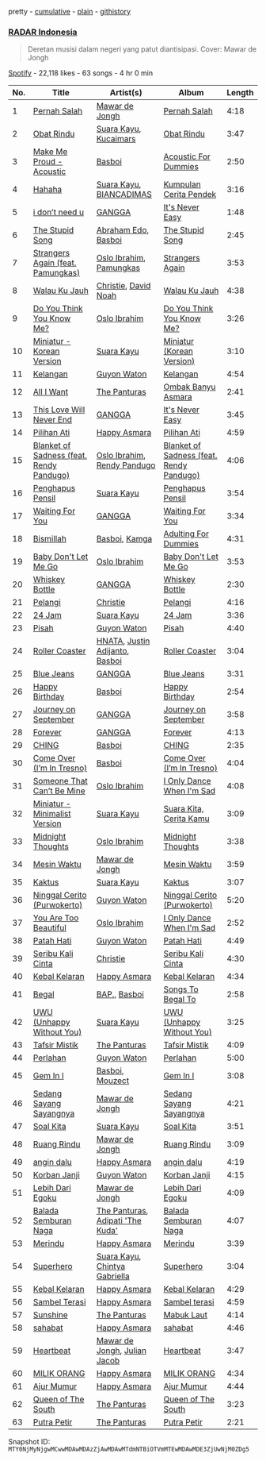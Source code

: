 pretty - [cumulative](/playlists/cumulative/37i9dQZF1DWYxUz0Ouugmb.md) - [plain](/playlists/plain/37i9dQZF1DWYxUz0Ouugmb) - [githistory](https://github.githistory.xyz/mackorone/spotify-playlist-archive/blob/main/playlists/plain/37i9dQZF1DWYxUz0Ouugmb)

### [RADAR Indonesia](https://open.spotify.com/playlist/37i9dQZF1DWYxUz0Ouugmb)

> Deretan musisi dalam negeri yang patut diantisipasi\. Cover: Mawar de Jongh

[Spotify](https://open.spotify.com/user/spotify) - 22,118 likes - 63 songs - 4 hr 0 min

| No. | Title | Artist(s) | Album | Length |
|---|---|---|---|---|
| 1 | [Pernah Salah](https://open.spotify.com/track/1DLIKbsOcsNAoRLlGq6nJM) | [Mawar de Jongh](https://open.spotify.com/artist/6RoZip1Hn7ahR6MjzBKKLK) | [Pernah Salah](https://open.spotify.com/album/3I2QEgfVkBOKLLJAqaegoB) | 4:18 |
| 2 | [Obat Rindu](https://open.spotify.com/track/688SOzohXB8IEWPLlMoHsR) | [Suara Kayu](https://open.spotify.com/artist/327ipGIr9bD3MkLb2eucqC), [Kucaimars](https://open.spotify.com/artist/2qf0FNIDmfNQ3bTi9Gyj90) | [Obat Rindu](https://open.spotify.com/album/61QED0aYIkhiHdt0GC7GK4) | 3:47 |
| 3 | [Make Me Proud \- Acoustic](https://open.spotify.com/track/6Hf6eneXT5MOXoH8zAuZWy) | [Basboi](https://open.spotify.com/artist/0mmlthXmJKSeIhvmXso3z9) | [Acoustic For Dummies](https://open.spotify.com/album/1NUGRzeyEWKvw08uYjdp3q) | 2:50 |
| 4 | [Hahaha](https://open.spotify.com/track/6TeXaBY0c9lIG5x9Qs2s3H) | [Suara Kayu](https://open.spotify.com/artist/327ipGIr9bD3MkLb2eucqC), [BIANCADIMAS](https://open.spotify.com/artist/2p3vbgeu0Y7v7EVJ41Hu9M) | [Kumpulan Cerita Pendek](https://open.spotify.com/album/1YtbLVcymkCfIM5BzocDge) | 3:16 |
| 5 | [i don’t need u](https://open.spotify.com/track/3nrNlNub0uPSexmYXrbhHh) | [GANGGA](https://open.spotify.com/artist/4nd1IvFkUoQinjvYdUmOBI) | [It's Never Easy](https://open.spotify.com/album/6GC6ht6osWTttTsnFXNc8L) | 1:48 |
| 6 | [The Stupid Song](https://open.spotify.com/track/4lfLg684A5uRL9gfNxQ1xx) | [Abraham Edo](https://open.spotify.com/artist/62iByAWLMcsNrR9aGr9gwB), [Basboi](https://open.spotify.com/artist/0mmlthXmJKSeIhvmXso3z9) | [The Stupid Song](https://open.spotify.com/album/5vqqd9xADRv7Sq5ewjv5nx) | 2:45 |
| 7 | [Strangers Again \(feat\. Pamungkas\)](https://open.spotify.com/track/1QYff3eiMnTtCyCmLIUrmp) | [Oslo Ibrahim](https://open.spotify.com/artist/58tCW7poCEjQCqJTaeVsSF), [Pamungkas](https://open.spotify.com/artist/7d86ERlvO5UG44j7Va0Y0C) | [Strangers Again](https://open.spotify.com/album/3q6c8XzlrtbsE3FFdatQtO) | 3:53 |
| 8 | [Walau Ku Jauh](https://open.spotify.com/track/3ornTHHn1dhIymFRJaG7fE) | [Christie](https://open.spotify.com/artist/0ua3HlZNc0psrEhsqAynnr), [David Noah](https://open.spotify.com/artist/4b8KHsSpH8aBRYyi5SPSNJ) | [Walau Ku Jauh](https://open.spotify.com/album/5hpBhQAXmCiv7MPFlOhaqG) | 4:38 |
| 9 | [Do You Think You Know Me?](https://open.spotify.com/track/2PPpy5E9AlP8x2YSso07hx) | [Oslo Ibrahim](https://open.spotify.com/artist/58tCW7poCEjQCqJTaeVsSF) | [Do You Think You Know Me?](https://open.spotify.com/album/2pZYi5d7n0Ns1dBVFodbf3) | 3:26 |
| 10 | [Miniatur \- Korean Version](https://open.spotify.com/track/467o1Qh9ND8VeORTC0gNwW) | [Suara Kayu](https://open.spotify.com/artist/327ipGIr9bD3MkLb2eucqC) | [Miniatur \(Korean Version\)](https://open.spotify.com/album/4MJ0pbU4bbUkdBpN5D9zO0) | 3:10 |
| 11 | [Kelangan](https://open.spotify.com/track/30B1PUSsLPT9hQrNnAPh3C) | [Guyon Waton](https://open.spotify.com/artist/5CROBjCskHMjRlerJor7Gx) | [Kelangan](https://open.spotify.com/album/7fGMY8J1COdJaOjfiJi3oO) | 4:54 |
| 12 | [All I Want](https://open.spotify.com/track/55RcUZy6dOwmuuc58X8iUQ) | [The Panturas](https://open.spotify.com/artist/1eblwVFP5H4whVZrYmXQLl) | [Ombak Banyu Asmara](https://open.spotify.com/album/5sETnYAu5J0G3dMIfGRGBW) | 2:41 |
| 13 | [This Love Will Never End](https://open.spotify.com/track/2TqXDSUrc8zgMMI8KOHjCK) | [GANGGA](https://open.spotify.com/artist/4nd1IvFkUoQinjvYdUmOBI) | [It's Never Easy](https://open.spotify.com/album/6GC6ht6osWTttTsnFXNc8L) | 3:45 |
| 14 | [Pilihan Ati](https://open.spotify.com/track/3ODS3N2Pdtacr7Jxllky2c) | [Happy Asmara](https://open.spotify.com/artist/5423rMdVbchY2cgu0GgH5X) | [Pilihan Ati](https://open.spotify.com/album/5GWUfo0ZgDB2Gt0n4CTjUZ) | 4:59 |
| 15 | [Blanket of Sadness \(feat\. Rendy Pandugo\)](https://open.spotify.com/track/35aPun5RCCmKOWe1a6t8b9) | [Oslo Ibrahim](https://open.spotify.com/artist/58tCW7poCEjQCqJTaeVsSF), [Rendy Pandugo](https://open.spotify.com/artist/04u3fc37nHFKN7GJTSIwI8) | [Blanket of Sadness \(feat\. Rendy Pandugo\)](https://open.spotify.com/album/6l9qAa1aXXW47F9fvaKFuq) | 4:06 |
| 16 | [Penghapus Pensil](https://open.spotify.com/track/018kPIAzYiX8rZefBIyHdI) | [Suara Kayu](https://open.spotify.com/artist/327ipGIr9bD3MkLb2eucqC) | [Penghapus Pensil](https://open.spotify.com/album/4ZIA1vi2rfeVt80IGbh2fK) | 3:54 |
| 17 | [Waiting For You](https://open.spotify.com/track/3tcyNOKOBzLWr45Sg5gi8R) | [GANGGA](https://open.spotify.com/artist/4nd1IvFkUoQinjvYdUmOBI) | [Waiting For You](https://open.spotify.com/album/0dCKftLBkpep9tF6v91uUD) | 3:34 |
| 18 | [Bismillah](https://open.spotify.com/track/5jSsYb2otlowbQELi1HHmc) | [Basboi](https://open.spotify.com/artist/0mmlthXmJKSeIhvmXso3z9), [Kamga](https://open.spotify.com/artist/2dMAOuIpuE5eb55qzpKC9O) | [Adulting For Dummies](https://open.spotify.com/album/1DbVqDub31P40C9YNCcNVG) | 4:31 |
| 19 | [Baby Don't Let Me Go](https://open.spotify.com/track/1NKjWIAEYAjNlzk8qePK8F) | [Oslo Ibrahim](https://open.spotify.com/artist/58tCW7poCEjQCqJTaeVsSF) | [Baby Don't Let Me Go](https://open.spotify.com/album/74FMJYc6vXTplYWmS7hxMY) | 3:53 |
| 20 | [Whiskey Bottle](https://open.spotify.com/track/6FPC5aJiqfqccXxlJoUmwv) | [GANGGA](https://open.spotify.com/artist/4nd1IvFkUoQinjvYdUmOBI) | [Whiskey Bottle](https://open.spotify.com/album/0uoybUEml6qw7kVXXFkBl8) | 2:30 |
| 21 | [Pelangi](https://open.spotify.com/track/0ChdsMA1hWkE2I8pd3cpmd) | [Christie](https://open.spotify.com/artist/0ua3HlZNc0psrEhsqAynnr) | [Pelangi](https://open.spotify.com/album/586n7LNVNnZlcBQjZrdOwN) | 4:16 |
| 22 | [24 Jam](https://open.spotify.com/track/0TQbvVM5D5wAgbF3uhXEsQ) | [Suara Kayu](https://open.spotify.com/artist/327ipGIr9bD3MkLb2eucqC) | [24 Jam](https://open.spotify.com/album/2uK6XYBT5Gsj5ej97qMWzr) | 3:36 |
| 23 | [Pisah](https://open.spotify.com/track/0moK39JPJTSbypvshvH4NH) | [Guyon Waton](https://open.spotify.com/artist/5CROBjCskHMjRlerJor7Gx) | [Pisah](https://open.spotify.com/album/1OK2oRKzT6csqvA0fMCDi1) | 4:40 |
| 24 | [Roller Coaster](https://open.spotify.com/track/3zdLMiip3PdPfGSE10Q9di) | [HNATA](https://open.spotify.com/artist/2SeuwGHnHYfUmvUOMzc23O), [Justin Adijanto](https://open.spotify.com/artist/3jPJR4xjyCwJQSG5JLEbzl), [Basboi](https://open.spotify.com/artist/0mmlthXmJKSeIhvmXso3z9) | [Roller Coaster](https://open.spotify.com/album/7AsxoSgN0BlAQQaRxjFxZP) | 3:04 |
| 25 | [Blue Jeans](https://open.spotify.com/track/4kfjA6WfgKBt7I7YKuDCkU) | [GANGGA](https://open.spotify.com/artist/4nd1IvFkUoQinjvYdUmOBI) | [Blue Jeans](https://open.spotify.com/album/7sO28fbiEU3JbkTcY7vkZi) | 3:31 |
| 26 | [Happy Birthday](https://open.spotify.com/track/5Hs4s5CLgXlFEFe1M3cdKg) | [Basboi](https://open.spotify.com/artist/0mmlthXmJKSeIhvmXso3z9) | [Happy Birthday](https://open.spotify.com/album/7yeVTWzr0IeAso9hQSZ5LQ) | 2:54 |
| 27 | [Journey on September](https://open.spotify.com/track/22PhxtknUvYnNNidP1cuGJ) | [GANGGA](https://open.spotify.com/artist/4nd1IvFkUoQinjvYdUmOBI) | [Journey on September](https://open.spotify.com/album/6Z7AkTjYkglyuDNEYXZd4h) | 3:58 |
| 28 | [Forever](https://open.spotify.com/track/7otwxbmB0dVdjdOAhOmUG6) | [GANGGA](https://open.spotify.com/artist/4nd1IvFkUoQinjvYdUmOBI) | [Forever](https://open.spotify.com/album/5zk4TC5hFLU8psFiQl8A5S) | 4:13 |
| 29 | [CHING](https://open.spotify.com/track/2SBD7hDiuVIRvngQ5tHCBa) | [Basboi](https://open.spotify.com/artist/0mmlthXmJKSeIhvmXso3z9) | [CHING](https://open.spotify.com/album/6eFxr6XC0Aqn9phSP9E4BO) | 2:35 |
| 30 | [Come Over \(I’m In Tresno\)](https://open.spotify.com/track/2TGAMsANnNOj1mZGbwCB2Y) | [Basboi](https://open.spotify.com/artist/0mmlthXmJKSeIhvmXso3z9) | [Come Over \(I’m In Tresno\)](https://open.spotify.com/album/2xuCjLACT2yowlV9XHVkWX) | 4:04 |
| 31 | [Someone That Can’t Be Mine](https://open.spotify.com/track/26gulJKHQJ7ZqPbd66e3I9) | [Oslo Ibrahim](https://open.spotify.com/artist/58tCW7poCEjQCqJTaeVsSF) | [I Only Dance When I'm Sad](https://open.spotify.com/album/3SpFqyFxLOamUvIolMGFGW) | 4:08 |
| 32 | [Miniatur \- Minimalist Version](https://open.spotify.com/track/2Cnmn4jARAPRocw9meEMQq) | [Suara Kayu](https://open.spotify.com/artist/327ipGIr9bD3MkLb2eucqC) | [Suara Kita, Cerita Kamu](https://open.spotify.com/album/5XWEnuQVVXCf2EmxuYSRH0) | 3:09 |
| 33 | [Midnight Thoughts](https://open.spotify.com/track/6FEqIXKSJnEWkiQWd4ucn4) | [Oslo Ibrahim](https://open.spotify.com/artist/58tCW7poCEjQCqJTaeVsSF) | [Midnight Thoughts](https://open.spotify.com/album/4xxohLBOeccaHemf2lOk6w) | 3:38 |
| 34 | [Mesin Waktu](https://open.spotify.com/track/0tATv5Fy2aJXUOMKp2utl0) | [Mawar de Jongh](https://open.spotify.com/artist/6RoZip1Hn7ahR6MjzBKKLK) | [Mesin Waktu](https://open.spotify.com/album/697noPaxXP5UVgvOG808yg) | 3:59 |
| 35 | [Kaktus](https://open.spotify.com/track/31byM0OBU7OoKuVkTrTCOh) | [Suara Kayu](https://open.spotify.com/artist/327ipGIr9bD3MkLb2eucqC) | [Kaktus](https://open.spotify.com/album/15mi7JkXNjMScyGbX1nlTg) | 3:07 |
| 36 | [Ninggal Cerito \(Purwokerto\)](https://open.spotify.com/track/1tZMXvm4sgTDpG9BptQei2) | [Guyon Waton](https://open.spotify.com/artist/5CROBjCskHMjRlerJor7Gx) | [Ninggal Cerito \(Purwokerto\)](https://open.spotify.com/album/3d0aSpkoNMqbygyv6no75f) | 5:20 |
| 37 | [You Are Too Beautiful](https://open.spotify.com/track/7rypINT2fPXEJTAW211dTp) | [Oslo Ibrahim](https://open.spotify.com/artist/58tCW7poCEjQCqJTaeVsSF) | [I Only Dance When I'm Sad](https://open.spotify.com/album/3SpFqyFxLOamUvIolMGFGW) | 2:52 |
| 38 | [Patah Hati](https://open.spotify.com/track/5P86ensnQKHQNfSOdUZ2Vf) | [Guyon Waton](https://open.spotify.com/artist/5CROBjCskHMjRlerJor7Gx) | [Patah Hati](https://open.spotify.com/album/1RbRNiJbus4z5EvZiAj1HE) | 4:49 |
| 39 | [Seribu Kali Cinta](https://open.spotify.com/track/3SrbdfVE2DGOUaHG3kd7rZ) | [Christie](https://open.spotify.com/artist/0ua3HlZNc0psrEhsqAynnr) | [Seribu Kali Cinta](https://open.spotify.com/album/2D3Hb8Wge3s71MyapmTiNz) | 4:30 |
| 40 | [Kebal Kelaran](https://open.spotify.com/track/6TcBc2Bs6PGYIl1oJMbzMR) | [Happy Asmara](https://open.spotify.com/artist/5423rMdVbchY2cgu0GgH5X) | [Kebal Kelaran](https://open.spotify.com/album/0C4eIv3pgBnMJFrhcj8bt5) | 4:34 |
| 41 | [Begal](https://open.spotify.com/track/37hXg8ANTcG13pKX0X16XM) | [BAP.](https://open.spotify.com/artist/1C844mwQd4BOI6pJSgxfiC), [Basboi](https://open.spotify.com/artist/0mmlthXmJKSeIhvmXso3z9) | [Songs To Begal To](https://open.spotify.com/album/0Ji2j5R9apVWxkaF0eADlu) | 2:58 |
| 42 | [UWU \(Unhappy Without You\)](https://open.spotify.com/track/7epyzR1KrrHDOUeieXyxka) | [Suara Kayu](https://open.spotify.com/artist/327ipGIr9bD3MkLb2eucqC) | [UWU \(Unhappy Without You\)](https://open.spotify.com/album/18TVJDxgsRqJlHU62hnJoJ) | 3:25 |
| 43 | [Tafsir Mistik](https://open.spotify.com/track/0aPepMh9otBMbV4xKmiRtq) | [The Panturas](https://open.spotify.com/artist/1eblwVFP5H4whVZrYmXQLl) | [Tafsir Mistik](https://open.spotify.com/album/4b20NkzkPuqNDXmhcQ8gHi) | 4:09 |
| 44 | [Perlahan](https://open.spotify.com/track/01TdkJ0lorIzBsdks8X1Tb) | [Guyon Waton](https://open.spotify.com/artist/5CROBjCskHMjRlerJor7Gx) | [Perlahan](https://open.spotify.com/album/13KPnJMze6Ndt2u2KgSrtG) | 5:00 |
| 45 | [Gem In I](https://open.spotify.com/track/24CX75uSDkTyLsbxqigA9V) | [Basboi](https://open.spotify.com/artist/0mmlthXmJKSeIhvmXso3z9), [Mouzect](https://open.spotify.com/artist/4UA5XcAGTnqceTGGWGg9mu) | [Gem In I](https://open.spotify.com/album/7sGZvHUbo1bsAy513vYld3) | 3:08 |
| 46 | [Sedang Sayang Sayangnya](https://open.spotify.com/track/10CbwBfusPvPWuzuTLeMdm) | [Mawar de Jongh](https://open.spotify.com/artist/6RoZip1Hn7ahR6MjzBKKLK) | [Sedang Sayang Sayangnya](https://open.spotify.com/album/4ZKpExW4zWApID8pudhNE9) | 4:21 |
| 47 | [Soal Kita](https://open.spotify.com/track/14rpraFulfsWytcg4kMtLz) | [Suara Kayu](https://open.spotify.com/artist/327ipGIr9bD3MkLb2eucqC) | [Soal Kita](https://open.spotify.com/album/6jgYTIvlTMtNH1XBmVu3FA) | 3:51 |
| 48 | [Ruang Rindu](https://open.spotify.com/track/7GaqO0Mddb1W2bMmV3g6Kx) | [Mawar de Jongh](https://open.spotify.com/artist/6RoZip1Hn7ahR6MjzBKKLK) | [Ruang Rindu](https://open.spotify.com/album/18jRL6EcPhjPYeKEnF2jmY) | 3:09 |
| 49 | [angin dalu](https://open.spotify.com/track/658ox296pj18QSjzTBGWWy) | [Happy Asmara](https://open.spotify.com/artist/5423rMdVbchY2cgu0GgH5X) | [angin dalu](https://open.spotify.com/album/398tNxv0AePP2zEWNYOmKs) | 4:19 |
| 50 | [Korban Janji](https://open.spotify.com/track/5AZ41aRMKszALdu5qm4sju) | [Guyon Waton](https://open.spotify.com/artist/5CROBjCskHMjRlerJor7Gx) | [Korban Janji](https://open.spotify.com/album/3xgzFV9CWB4WqufuiN6HBX) | 4:15 |
| 51 | [Lebih Dari Egoku](https://open.spotify.com/track/4vh193RZbEEBanSG0719Wh) | [Mawar de Jongh](https://open.spotify.com/artist/6RoZip1Hn7ahR6MjzBKKLK) | [Lebih Dari Egoku](https://open.spotify.com/album/3Q11b83KaQfF6KjjKMiRYu) | 4:09 |
| 52 | [Balada Semburan Naga](https://open.spotify.com/track/2RtoG9G8lFbdcMqXMLP05j) | [The Panturas](https://open.spotify.com/artist/1eblwVFP5H4whVZrYmXQLl), [Adipati 'The Kuda'](https://open.spotify.com/artist/6swIALUfGBjKO9eGwHpipX) | [Balada Semburan Naga](https://open.spotify.com/album/4dlBcajEgrrep6NtFGM0s6) | 4:07 |
| 53 | [Merindu](https://open.spotify.com/track/4hERzfQ6Aiu5pKSqCeiAab) | [Happy Asmara](https://open.spotify.com/artist/5423rMdVbchY2cgu0GgH5X) | [Merindu](https://open.spotify.com/album/2tWvLOzIXczbXws6GeM0YE) | 3:39 |
| 54 | [Superhero](https://open.spotify.com/track/2XGFYZMzanUbWNSfox0U2z) | [Suara Kayu](https://open.spotify.com/artist/327ipGIr9bD3MkLb2eucqC), [Chintya Gabriella](https://open.spotify.com/artist/1o0MfrMPYehxn9ieyHbk1Q) | [Superhero](https://open.spotify.com/album/7ke39l8r5Zu7MgMfqEaSt1) | 3:04 |
| 55 | [Kebal Kelaran](https://open.spotify.com/track/2PJt7EOOh92Khzjr9T7QTq) | [Happy Asmara](https://open.spotify.com/artist/5423rMdVbchY2cgu0GgH5X) | [Kebal Kelaran](https://open.spotify.com/album/39PM31EBVu9TUyeql8wJhz) | 4:29 |
| 56 | [Sambel Terasi](https://open.spotify.com/track/1i1vBILMIPrdSykyIHS6JV) | [Happy Asmara](https://open.spotify.com/artist/5423rMdVbchY2cgu0GgH5X) | [Sambel terasi](https://open.spotify.com/album/1AH9wWrPKRzvydpQLk2ta1) | 4:59 |
| 57 | [Sunshine](https://open.spotify.com/track/3hg1tMeMdz9SUeAwf9dscu) | [The Panturas](https://open.spotify.com/artist/1eblwVFP5H4whVZrYmXQLl) | [Mabuk Laut](https://open.spotify.com/album/33y0fKhUcFcUeGv31HH4mg) | 4:14 |
| 58 | [sahabat](https://open.spotify.com/track/2CTq462kUxg8yu9oWt3seb) | [Happy Asmara](https://open.spotify.com/artist/5423rMdVbchY2cgu0GgH5X) | [sahabat](https://open.spotify.com/album/6UfIzBcTa1Zrkl8R2TicQo) | 4:46 |
| 59 | [Heartbeat](https://open.spotify.com/track/4pGGz0mCKGyORnYXIxcmd1) | [Mawar de Jongh](https://open.spotify.com/artist/6RoZip1Hn7ahR6MjzBKKLK), [Julian Jacob](https://open.spotify.com/artist/3hF7qPC3gzhtfaKANEhKB9) | [Heartbeat](https://open.spotify.com/album/7hez8uQfAf80j8KI1oj2Bb) | 3:47 |
| 60 | [MILIK ORANG](https://open.spotify.com/track/4eV2IIMNfS8SO5nvmsMZ37) | [Happy Asmara](https://open.spotify.com/artist/5423rMdVbchY2cgu0GgH5X) | [MILIK ORANG](https://open.spotify.com/album/42JxMwHI7LXX9a6q8gNV1O) | 4:34 |
| 61 | [Ajur Mumur](https://open.spotify.com/track/30NDRknWvH6eRPIZwERRQJ) | [Happy Asmara](https://open.spotify.com/artist/5423rMdVbchY2cgu0GgH5X) | [Ajur Mumur](https://open.spotify.com/album/4pNFORxfVZ4gfBaaogJMFy) | 4:44 |
| 62 | [Queen of The South](https://open.spotify.com/track/65Y2vY9zirG11USMyryRqu) | [The Panturas](https://open.spotify.com/artist/1eblwVFP5H4whVZrYmXQLl) | [Queen of The South](https://open.spotify.com/album/6Y0eJDOJccyw6nmrGFNFwk) | 3:23 |
| 63 | [Putra Petir](https://open.spotify.com/track/1YLuNkA0rSZkJiQJqnWYkP) | [The Panturas](https://open.spotify.com/artist/1eblwVFP5H4whVZrYmXQLl) | [Putra Petir](https://open.spotify.com/album/6NCzDjlMh8oLKEaW6HbJAX) | 2:21 |

Snapshot ID: `MTY0NjMyNjgwMCwwMDAwMDAzZjAwMDAwMTdmNTBiOTVmMTEwMDAwMDE3ZjUwNjM0ZDg5`